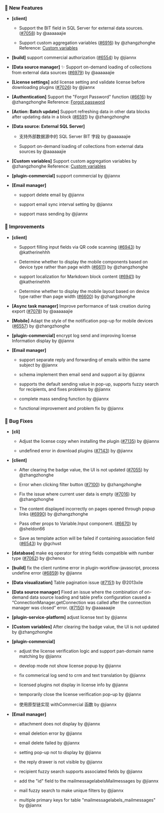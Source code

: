 ### 🎉 New Features

- **[client]**
  - Support the BIT field in SQL Server for external data sources. ([#7058](https://github.com/nocobase/nocobase/pull/7058)) by @aaaaaajie

  - Support custom aggregation variables ([#6916](https://github.com/nocobase/nocobase/pull/6916)) by @zhangzhonghe
Reference: [Custom variables](https://pr-383.docs-cn.nocobase.com/handbook/custom-variables)
- **[build]** support commercial authorization ([#6554](https://github.com/nocobase/nocobase/pull/6554)) by @jiannx

- **[Data source manager]** ✨ Support on-demand loading of collections from external data sources ([#6979](https://github.com/nocobase/nocobase/pull/6979)) by @aaaaaajie

- **[License settings]** add license setting and validate license before downloading plugins ([#7026](https://github.com/nocobase/nocobase/pull/7026)) by @jiannx

- **[Authentication]** Support the "Forgot Password" function ([#6616](https://github.com/nocobase/nocobase/pull/6616)) by @zhangzhonghe
Reference: [Forgot password](https://docs.nocobase.com/handbook/auth/user#forgot-password)
- **[Action: Batch update]** Support refreshing data in other data blocks after updating data in a block ([#6591](https://github.com/nocobase/nocobase/pull/6591)) by @zhangzhonghe

- **[Data source: External SQL Server]**
  - 支持外部数据源中的 SQL Server BIT 字段 by @aaaaaajie

  - Support on-demand loading of collections from external data sources by @aaaaaajie

- **[Custom variables]** Support custom aggregation variables by @zhangzhonghe
Reference: [Custom variables](https://pr-383.docs-cn.nocobase.com/handbook/custom-variables)
- **[plugin-commercial]** support commercial by @jiannx

- **[Email manager]**
  - support delete email by @jiannx

  - support email sync interval setting by @jiannx

  - support mass sending by @jiannx

### 🚀 Improvements

- **[client]**
  - Support filling input fields via QR code scanning ([#6943](https://github.com/nocobase/nocobase/pull/6943)) by @katherinehhh

  - Determine whether to display the mobile components based on device type rather than page width ([#6611](https://github.com/nocobase/nocobase/pull/6611)) by @zhangzhonghe

  - support localization for Markdown block content ([#6941](https://github.com/nocobase/nocobase/pull/6941)) by @katherinehhh

  - Determine whether to display the mobile layout based on device type rather than page width ([#6600](https://github.com/nocobase/nocobase/pull/6600)) by @zhangzhonghe

- **[Async task manager]** Improve performance of task creation during export ([#7078](https://github.com/nocobase/nocobase/pull/7078)) by @aaaaaajie

- **[Mobile]** Adapt the style of the notification pop-up for mobile devices ([#6557](https://github.com/nocobase/nocobase/pull/6557)) by @zhangzhonghe

- **[plugin-commercial]** encrypt log send and improving license Information display by @jiannx

- **[Email manager]**
  - support separate reply and forwarding of emails within the same subject by @jiannx

  - schema implement then email send and support ai by @jiannx

  - supports the default sending value in pop-up, supports fuzzy search for recipients, and fixes problems by @jiannx

  - complete mass sending function by @jiannx

  - functional improvement and problem fix by @jiannx

### 🐛 Bug Fixes

- **[cli]**
  - Adjust the license copy when installing the plugin ([#7135](https://github.com/nocobase/nocobase/pull/7135)) by @jiannx

  - undefined error in download plugins ([#7143](https://github.com/nocobase/nocobase/pull/7143)) by @jiannx

- **[client]**
  - After clearing the badge value, the UI is not updated ([#7055](https://github.com/nocobase/nocobase/pull/7055)) by @zhangzhonghe

  - Error when clicking filter button ([#7100](https://github.com/nocobase/nocobase/pull/7100)) by @zhangzhonghe

  - Fix the issue where current user data is empty ([#7016](https://github.com/nocobase/nocobase/pull/7016)) by @zhangzhonghe

  - The content displayed incorrectly on pages opened through popup links ([#6990](https://github.com/nocobase/nocobase/pull/6990)) by @zhangzhonghe

  - Pass other props to Variable.Input component. ([#6670](https://github.com/nocobase/nocobase/pull/6670)) by @sheldon66

  - Save as template action will be failed if containing association field ([#6543](https://github.com/nocobase/nocobase/pull/6543)) by @gchust

- **[database]** make eq operator for string fields compatible with number type ([#7062](https://github.com/nocobase/nocobase/pull/7062)) by @chenos

- **[build]** fix the client runtime error in plugin-workflow-javascript, process undefine error ([#6859](https://github.com/nocobase/nocobase/pull/6859)) by @jiannx

- **[Data visualization]** Table pagination issue ([#7151](https://github.com/nocobase/nocobase/pull/7151)) by @2013xile

- **[Data source manager]** Fixed an issue where the combination of on-demand data source loading and table prefix configuration caused a “ConnectionManager.getConnection was called after the connection manager was closed” error. ([#7150](https://github.com/nocobase/nocobase/pull/7150)) by @aaaaaajie

- **[plugin-service-platform]** adjust license text by @jiannx

- **[Custom variables]** After clearing the badge value, the UI is not updated by @zhangzhonghe

- **[plugin-commercial]**
  - adjust the license verification logic and support pan-domain name matching by @jiannx

  - develop mode not show license popup by @jiannx

  - fix commerical log send to crm and text translation by @jiannx

  - licensed plugins not display in license info by @jiannx

  - temporarily close the license verification pop-up by @jiannx

  - 使用原型链实现 withCommercial 函数 by @jiannx

- **[Email manager]**
  - attachment does not display by @jiannx

  - email deletion error by @jiannx

  - email delete failed by @jiannx

  - setting pop-up not to display by @jiannx

  - the reply drawer is not visible by @jiannx

  - recipient fuzzy search supports associated fields by @jiannx

  - add the "id" field to the mailmessagelabelsMailmessages by @jiannx

  - mail fuzzy search to make unique filters by @jiannx

  - multiple primary keys for table "mailmessagelabels_mailmessages" by @jiannx

